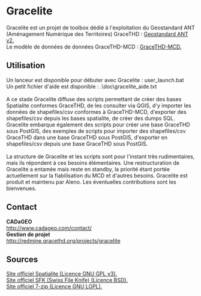 # Gracelite
Gracelite est un projet de toolbox d&eacute;di&eacute; &agrave; l'exploitation du Geostandard ANT (Am&eacute;nagement Num&eacute;rique des Territoires) GraceTHD : <a href="http://www.geoinformations.developpement-durable.gouv.fr/standard-covadis-amenagement-numerique-des-a3300.html"> Geostandard ANT v2. </a>
<br>
Le modèle de données de données GraceTHD-MCD : 
<a href="http://gracethd-community.github.io/GraceTHD-MCD/"> GraceTHD-MCD. </a>
<br>
<h2>Utilisation</h2>
Un lanceur est disponible pour débuter avec Gracelite : user_launch.bat <br>
Un petit fichier d'aide est disponible : .\doc\gracelite_aide.txt  <br>
<br>
A ce stade Gracelite diffuse des scripts permettant de créer des bases Spatialite conformes GraceTHD, de les consulter via QGIS, d'y importer les données de shapefiles/csv conformes à GraceTHD-MCD, d'exporter des shapefiles/csv depuis les bases spatialite, de créer des dumps SQL. Gracelite embarque également des scripts pour créer une base GraceTHD sous PostGIS, des exemples de scripts pour importer des shapefiles/csv GraceTHD dans une base GraceTHD sous PostGIS, d'exporter en shapefiles/csv depuis une base GraceTHD sous PostGIS. 
<br>
<br>
La structure de Gracelite et les scripts sont pour l'instant très rudimentaires, mais ils répondent à ces besoins élémentaires. Une restructuration de Gracelite a entamée mais reste en standby, la priorité étant portée actuellement sur la fiabilisation du MCD et d'autres besoins. Gracelite est produit et maintenu par Aleno. Les éventuelles contributions sont les bienvenues. <br>

<h2>Contact</h2>
<b>CADaGEO</b><br>
<a href="http://www.cadageo.com/contact/">
http://www.cadageo.com/contact/</a>
<br>
<b>Gestion de projet</b><br>
<a href="http://redmine.gracethd.org/projects/gracelite"> http://redmine.gracethd.org/projects/gracelite</a>
<br>
<h2>Sources</h2>
<a href="http://www.gaia-gis.it/gaia-sins/"> Site officiel Spatialite (Licence GNU GPL v3). </a><br>
<a href="http://stahlworks.com/dev/swiss-file-knife.html"> Site officiel SFK (Swiss File Knife) (Licence BSD). </a><br>
<a href="http://www.7-zip.org/"> Site officiel 7-zip (Licence GNU LGPL). </a><br>
